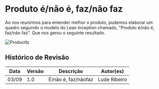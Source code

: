 # Produto é/não é, faz/não faz

Ao nos reunirmos para entender melhor o produto, pudemos elaborar um quadro seguindo o modelo do Lean Inception chamado, "Produto é/não é, faz/não faz". Que nos gerou o seguinte resultado.

![ProductIs](https://i.imgur.com/spklM9B.png)
## Histórico de Revisão

| Data  | Versão | Descrição | Autor(es) |
|-------|--------|-----------|-----------|
|03/09|1.0|É/não é, faz/nãofaz|Lude Ribeiro|